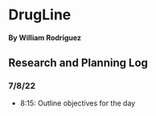 # DrugLine
#### By William Rodriguez

## Research and Planning Log
### 7/8/22
* 8:15: Outline objectives for the day